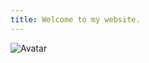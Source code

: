 ```yaml
---
title: Welcome to my website.
---
```

![Avatar](https://avatars.githubusercontent.com/u/63831965?v=4)

